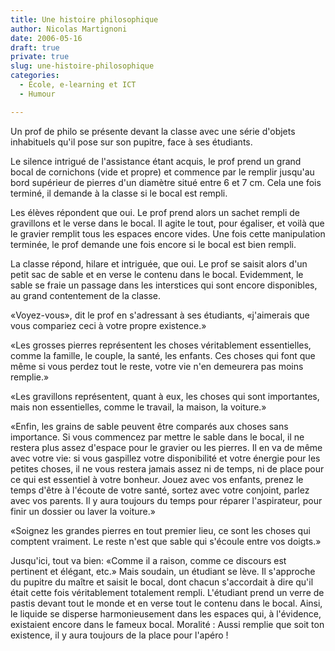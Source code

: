```yaml
---
title: Une histoire philosophique
author: Nicolas Martignoni
date: 2006-05-16
draft: true
private: true
slug: une-histoire-philosophique
categories:
  - École, e-learning et ICT
  - Humour

---
```

Un prof de philo se présente devant la classe avec une série d'objets inhabituels qu'il pose sur son pupitre, face à ses étudiants.

Le silence intrigué de l'assistance étant acquis, le prof prend un grand bocal de cornichons (vide et propre) et commence par le remplir jusqu'au bord supérieur de pierres d'un diamètre situé entre 6 et 7 cm. Cela une fois terminé, il demande à la classe si le bocal est rempli.

Les élèves répondent que oui. Le prof prend alors un sachet rempli de gravillons et le verse dans le bocal. Il agite le tout, pour égaliser, et voilà que le gravier remplit tous les espaces encore vides. Une fois cette manipulation terminée, le prof demande une fois encore si le bocal est bien rempli.

La classe répond, hilare et intriguée, que oui. Le prof se saisit alors d'un petit sac de sable et en verse le contenu dans le bocal. Evidemment, le sable se fraie un passage dans les interstices qui sont encore disponibles, au grand contentement de la classe.

«Voyez-vous», dit le prof en s'adressant à ses étudiants, «j'aimerais que vous compariez ceci à votre propre existence.»

«Les grosses pierres représentent les choses véritablement essentielles, comme la famille, le couple, la santé, les enfants. Ces choses qui font que même si vous perdez tout le reste, votre vie n'en demeurera pas moins remplie.»

«Les gravillons représentent, quant à eux, les choses qui sont importantes, mais non essentielles, comme le travail, la maison, la voiture.»

«Enfin, les grains de sable peuvent être comparés aux choses sans importance. Si vous commencez par mettre le sable dans le bocal, il ne restera plus assez d'espace pour le gravier ou les pierres. Il en va de même avec votre vie: si vous gaspillez votre disponibilité et votre énergie pour les petites choses, il ne vous restera jamais assez ni de temps, ni de place pour ce qui est essentiel à votre bonheur. Jouez avec vos enfants, prenez le temps d'être à l'écoute de votre santé, sortez avec votre conjoint, parlez avec vos parents. Il y aura toujours du temps pour réparer l'aspirateur, pour finir un dossier ou laver la voiture.»

«Soignez les grandes pierres en tout premier lieu, ce sont les choses qui comptent vraiment. Le reste n'est que sable qui s'écoule entre vos doigts.»

Jusqu'ici, tout va bien: «Comme il a raison, comme ce discours est pertinent et élégant, etc.» Mais soudain, un étudiant se lève. Il s'approche du pupitre du maître et saisit le bocal, dont chacun s'accordait à dire qu'il était cette fois véritablement totalement rempli. L'étudiant prend un verre de pastis devant tout le monde et en verse tout le contenu dans le bocal. Ainsi, le liquide se disperse harmonieusement dans les espaces qui, à l'évidence, existaient encore dans le fameux bocal. Moralité : Aussi remplie que soit ton existence, il y aura toujours de la place pour l'apéro !

<!--more-->
